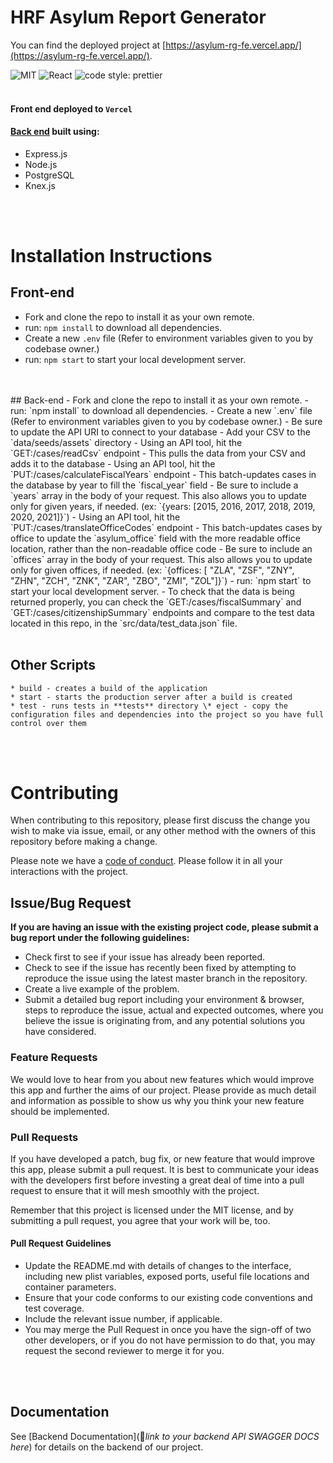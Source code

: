 # HRF Asylum Report Generator

You can find the deployed project at [https://asylum-rg-fe.vercel.app/](https://asylum-rg-fe.vercel.app/).

![MIT](https://img.shields.io/packagist/l/doctrine/orm.svg)
![React](https://img.shields.io/badge/react-v16.7.0--alpha.2-blue.svg)
![code style: prettier](https://img.shields.io/badge/code_style-prettier-ff69b4.svg?style=flat-square)
<br />
<br />

#### Front end deployed to `Vercel`

#### [Back end](https://github.com/BloomTech-Labs/hrf-asylum-rg-be-b) built using:

- Express.js
- Node.js
- PostgreSQL
- Knex.js
<br />
<br />


# Installation Instructions

## Front-end

- Fork and clone the repo to install it as your own remote.
- run: `npm install` to download all dependencies.
- Create a new `.env` file (Refer to environment variables given to you by codebase owner.)
- run: `npm start` to start your local development server.
<br />
<br />
## Back-end
- Fork and clone the repo to install it as your own remote.
- run: `npm install` to download all dependencies.
- Create a new `.env` file (Refer to environment variables given to you by codebase owner.)
  - Be sure to update the API URI to connect to your database
- Add your CSV to the `data/seeds/assets` directory
- Using an API tool, hit the `GET:/cases/readCsv` endpoint
  - This pulls the data from your CSV and adds it to the database
- Using an API tool, hit the `PUT:/cases/calculateFiscalYears` endpoint
  - This batch-updates cases in the database by year to fill the `fiscal_year` field
  - Be sure to include a `years` array in the body of your request. This also allows you to update only for given years, if needed. (ex: `{years: [2015, 2016, 2017, 2018, 2019, 2020, 2021]}`)
- Using an API tool, hit the `PUT:/cases/translateOfficeCodes` endpoint
  - This batch-updates cases by office to update the `asylum_office` field with the more readable office location, rather than the non-readable office code
  - Be sure to include an `offices` array in the body of your request. This also allows you to update only for given offices, if needed. (ex: `{offices: [ "ZLA", "ZSF", "ZNY", "ZHN",
    "ZCH", "ZNK", "ZAR", "ZBO", "ZMI", "ZOL"]}`)
- run: `npm start` to start your local development server.
- To check that the data is being returned properly, you can check the `GET:/cases/fiscalSummary` and `GET:/cases/citizenshipSummary` endpoints and compare to the test data located in this repo, in the `src/data/test_data.json` file.
<br />
<br />

## Other Scripts

    * build - creates a build of the application
    * start - starts the production server after a build is created
    * test - runs tests in **tests** directory \* eject - copy the configuration files and dependencies into the project so you have full control over them
    
<br />
<br />

# Contributing

When contributing to this repository, please first discuss the change you wish to make via issue, email, or any other method with the owners of this repository before making a change.

Please note we have a [code of conduct](./CODE_OF_CONDUCT.md). Please follow it in all your interactions with the project.

## Issue/Bug Request

**If you are having an issue with the existing project code, please submit a bug report under the following guidelines:**

- Check first to see if your issue has already been reported.
- Check to see if the issue has recently been fixed by attempting to reproduce the issue using the latest master branch in the repository.
- Create a live example of the problem.
- Submit a detailed bug report including your environment & browser, steps to reproduce the issue, actual and expected outcomes, where you believe the issue is originating from, and any potential solutions you have considered.

### Feature Requests

We would love to hear from you about new features which would improve this app and further the aims of our project. Please provide as much detail and information as possible to show us why you think your new feature should be implemented.

### Pull Requests

If you have developed a patch, bug fix, or new feature that would improve this app, please submit a pull request. It is best to communicate your ideas with the developers first before investing a great deal of time into a pull request to ensure that it will mesh smoothly with the project.

Remember that this project is licensed under the MIT license, and by submitting a pull request, you agree that your work will be, too.

#### Pull Request Guidelines

- Update the README.md with details of changes to the interface, including new plist variables, exposed ports, useful file locations and container parameters.
- Ensure that your code conforms to our existing code conventions and test coverage.
- Include the relevant issue number, if applicable.
- You may merge the Pull Request in once you have the sign-off of two other developers, or if you do not have permission to do that, you may request the second reviewer to merge it for you.
<br />
<br />

## Documentation

See [Backend Documentation](🚫*link to your backend API SWAGGER DOCS here*) for details on the backend of our project.
